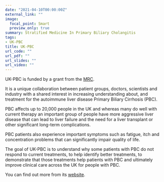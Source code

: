 ```yaml
---
date: "2021-04-10T00:00:00Z"
external_link: ""
image:
  focal_point: Smart
  preview_only: true
summary: Stratified Medicine In Primary Biliary Cholangitis
tags:
- UK-PBC
title: UK-PBC
url_code: ""
url_pdf: ""
url_slides: ""
url_video: ""
---
```


UK-PBC is funded by a grant from the [MRC](https://mrc.ukri.org/).

It is a unique collaboration between patient groups, doctors, scientists and industry with a shared interest in increasing understanding about, and treatment for the autoimmune liver disease Primary Biliary Cirrhosis (PBC).

PBC affects up to 20,000 people in the UK and whereas many do well with current therapy an important group of people have more aggressive liver disease that can lead to liver failure and the need for a liver transplant or other significant long-term complications.

PBC patients also experience important symptoms such as fatigue, itch and concentration problems that can significantly impair quality of life.

The goal of UK-PBC is to understand why some patients with PBC do not respond to current treatments, to help identify better treatments, to demonstrate that those treatments help patients with PBC and ultimately improve clinical care across the UK for people with PBC.

You can find out more from its [website](http://www.uk-pbc.com/).
